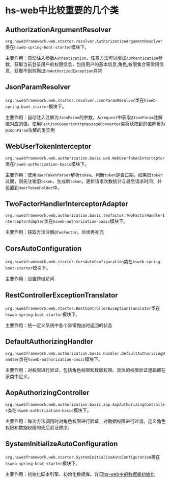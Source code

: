 # hs-web中比较重要的几个类

## AuthorizationArgumentResolver

`org.hswebframework.web.starter.resolver.AuthorizationArgumentResolver`类在`hsweb-spring-boot-starter`模块下。

主要作用：自动注入参数`Authentication`。任意方法可以增加`Authentication`参数，获取当前登录用户的权限信息，包括用户的基本信息,角色,权限集合等常用信息，获取不到则抛出`UnAuthorizedException`异常

## JsonParamResolver

`org.hswebframework.web.starter.resolver.JsonParamResolver`类在`hsweb-spring-boot-starter`模块下。

主要作用：自动注入注解为`JsonParam`的参数。从`request`中获取`@JsonParam`注解值对应的值，使用`FastJsonGenericHttpMessageConverter`类将获取到的值解析为`@JsonParam`注解的类实例

## WebUserTokenInterceptor

`org.hswebframework.web.authorization.basic.web.WebUserTokenInterceptor`类在`hsweb-authorization-basic`模块下。

主要作用：使用`userTokenParser`解析`token`。判断`token`是否过期。如果旧`token`过期，则先注销旧`token`，生成新`token`，更新请求次数统计与最后请求时间，并设置到`UserTokenHolder`中。

## TwoFactorHandlerInterceptorAdapter

`org.hswebframework.web.authorization.basic.twofactor.TwoFactorHandlerInterceptorAdapter`类在`hsweb-authorization-basic`模块下。

主要作用：获取方法注解`@TwoFactor`。后续再补充

## CorsAutoConfiguration

`org.hswebframework.web.starter.CorsAutoConfiguration`类在`hsweb-spring-boot-starter`模块下。

主要作用：设置跨域访问

## RestControllerExceptionTranslator

`org.hswebframework.web.starter.RestControllerExceptionTranslator`类在`hsweb-spring-boot-starter`模块下。

主要作用：统一定义系统中各个异常抛出时返回的状态

## DefaultAuthorizingHandler

`org.hswebframework.web.authorization.basic.handler.DefaultAuthorizingHandler`类在`hsweb-authorization-basic`模块下。

主要作用：对权限进行验证，包括角色权限和数据权限。具体的权限验证逻辑都在该类中定义。

## AopAuthorizingController

`org.hswebframework.web.authorization.basic.aop.AopAuthorizingController`类在`hsweb-authorization-basic`模块下。

主要作用：每次方法调用时对角色权限进行验证，对数据权限进行过滤。定义角色权限和数据权限的先后验证顺序。

## SystemInitializeAutoConfiguration

`org.hswebframework.web.starter.SystemInitializeAutoConfiguration`类在`hsweb-spring-boot-starter`模块下。

主要作用：初始化脚本引擎、初始化数据库。详见[hs-web中的数据库初始化](hs-web-classes.md)
